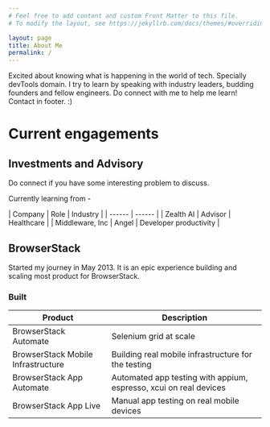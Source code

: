 ```yaml
---
# Feel free to add content and custom Front Matter to this file.
# To modify the layout, see https://jekyllrb.com/docs/themes/#overriding-theme-defaults

layout: page
title: About Me
permalink: /
---
```


Excited about knowing what is happening in the world of tech. Specially devTools domain. I try to learn by speaking with industry leaders, budding founders and fellow engineers. Do connect with me to help me learn! Contact in footer. :)

# Current engagements

## Investments and Advisory
 Do connect if you have some interesting problem to discuss.

Currently learning from -

| Company | Role | Industry |
| ------ | ------ |
| Zealth AI | Advisor | Healthcare |
| Middleware, Inc | Angel | Developer productivity |

## BrowserStack
Started my journey in May 2013. It is an epic experience building and scaling most product for BrowserStack.

### Built

| Product | Description |
| ------ | ------ |
| BrowserStack Automate | Selenium grid at scale |
| BrowserStack Mobile Infrastructure | Building real mobile infrastructure for the testing |
| BrowserStack App Automate | Automated app testing with appium, espresso, xcui on real devices |
| BrowserStack App Live | Manual app testing on real mobile devices |


